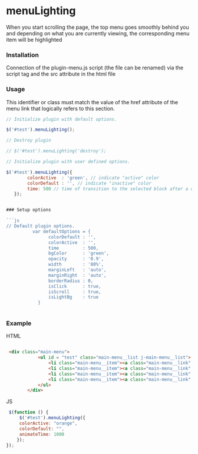 # menuLighting

When you start scrolling the page, the top menu goes smoothly behind you and depending on what you are currently viewing, the corresponding menu item will be highlighted 

### Installation

Connection of the plugin-menu.js script (the file can be renamed) via the script tag and the src attribute in the html file

### Usage


This identifier or class must match the value of the href attribute of the menu link that logically refers to this section.

```js
// Initialize plugin with default options.

$('#test').menuLighting();

// Destroy plugin 

// $('#test').menuLighting('destroy');

// Initialize plugin with user defined options.

$('#test').menuLighting({
    	colorActive  : 'green', // indicate "active" color
    	colorDefault : '', // indicate "inactive" color
        time: 500 // time of transition to the selected block after a click on the menu link
   });


### Setup options

```js
// Default plugin options.
          var defaultOptions = {
                colorDefault : '',
                colorActive  : '',
                time         : 500,
                bgColor      : 'green',
                opacity      : '0.9',
                width        : '80%',
                marginLeft   : 'auto',
                marginRight  : 'auto',
                borderRadius : 0,
                isClick      : true,
                isScroll     : true,
                isLightBg    : true
            }
     
```

### Example

HTML

```HTML

 <div class="main-menu">
            <ul id = "test" class="main-menu__list j-main-menu__list">
                <li class="main-menu__item"><a class="main-menu__link" href="#main">Main</a></li>
                <li class="main-menu__item"><a class="main-menu__link" href="#services">Services/a></li>
                <li class="main-menu__item"><a class="main-menu__link" href="#equipment">Equipment</a></li>
                <li class="main-menu__item"><a class="main-menu__link" href="#contacts">Contacts</a></li>
            </ul>
        </div>
```

JS

```js
 $(function () {
     $('#test').menuLighting({
     colorActive: "orange",
     colorDefault: "",
     animateTime: 1000
    });
});
```
